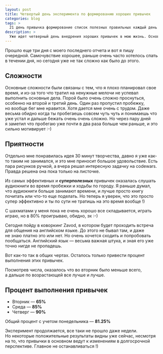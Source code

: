```yaml
---
layout: post
title: Четвертый день эксперимента по формированию хороших привычек
categories: blog
tags: >
  21 день привычка формирование список полезных правильных каждый день выработка любая за три недели
description: >
  Уже идет четверный день внедрения хороших привычек в мою жизнь. Основные сложности и наоборот легкости. И самая полезная привычка!
---
```


Прошло еще три дня с моего последнего отчета и вот я пишу очередной. Самочувствие хорошее, раньше очень часто хотелось спать в течении дня, но сегодня уже не так сложно как было до этого.

## Сложности
Основные сложности были связаны с тем, что я плохо планировал свое время, и из-за того что тратил на ненужные мелочи не успевал выполнить основные дела. Порой было очень сложно проснуться, особенно на второй и третий день. Один раз пропустил пробежку, но вообще бег мне нравится. Хотя дается мне очень с трудом. Даже весьма обидно когда ты пробегаешь совсем чуть чуть и понимаешь что уже устал и дальше бежать очень очень сложно. Но через пару дней я заметил что пробегаю уже почти в два раза больше чем раньше, и это сильно мотивирует :-)

## Приятности
Отдельно мне понравилась идея 30 минут творчества, давно я уже как-то таким не занимался, и это мне приносит большое удовольствие. Есть пара рисунков ручкой, а вчера решал интересную задачку на codewars. Правда решена она пока только на листочке.

Из самых эффективных и **суперполезных** привычек оказалась слушать аудиокниги во время пробежки и ходьбы по городу. Я раньше думал, что аудиокниги больше занимают времени, и лучше просто книгу почитать или что-то еще поделать. Но теперь я уверен, что это просто супер эффективно и ты по сути не тратишь на это время вообще !)

С шахматами у меня пока не очень хорошо все складывается, играть играю, но в 80% проигрываю, обидно, эх :-)

Сегодня пойду в коворкинг Zavod, в котором будет проходить встреча для общения на английском языке. До этого не бывал там, и даже не знаю платно это или нет. Но очень хочется сходить и попробовать пообщаться. Английский язык — весьма важная штука, и зная его уже точно нигде не пропадешь.

Вот как-то так в общих чертах. Осталось только привести процент выполнения этих привычек.

Посмотрев числа, оказалось что во вторник было меньше всего, а дальше по возрастающей все лучше и лучше.

## Процент выполнения привычек
* Вторник — **65%**
* Среда — **85%**
* Четверг — **90%**

Общий процент с учетом понедельника — **81.25%**

Эксперимент продолжается, все таки не прошло даже недели. Но некоторые положительные результаты видны уже сейчас, несмотря на то, что привычки в основном ведут к изменениям в долгосрочной перспективе. Главное не останавливаться !)
